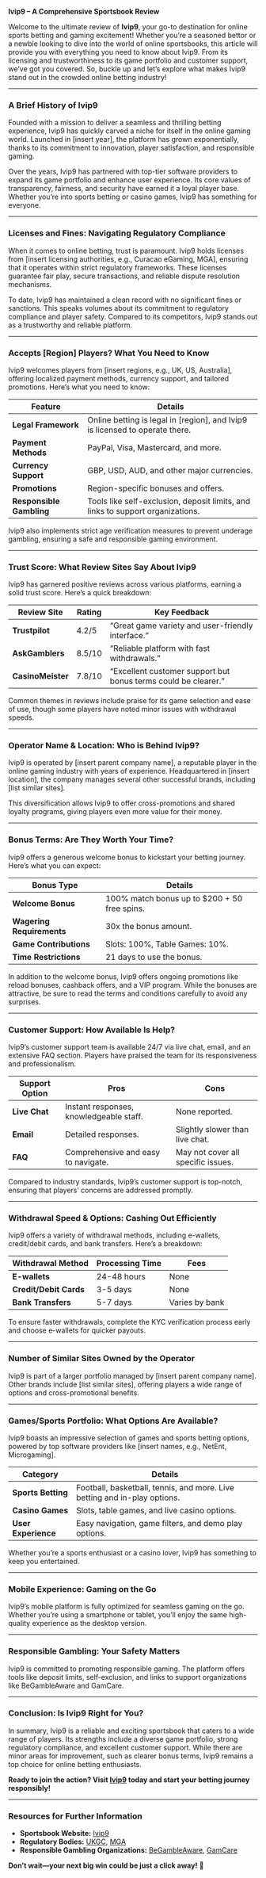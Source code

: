 **Ivip9 – A Comprehensive Sportsbook Review**  

Welcome to the ultimate review of **Ivip9**, your go-to destination for online sports betting and gaming excitement! Whether you’re a seasoned bettor or a newbie looking to dive into the world of online sportsbooks, this article will provide you with everything you need to know about Ivip9. From its licensing and trustworthiness to its game portfolio and customer support, we’ve got you covered. So, buckle up and let’s explore what makes Ivip9 stand out in the crowded online betting industry!  

---

### **A Brief History of Ivip9**  
Founded with a mission to deliver a seamless and thrilling betting experience, Ivip9 has quickly carved a niche for itself in the online gaming world. Launched in [insert year], the platform has grown exponentially, thanks to its commitment to innovation, player satisfaction, and responsible gaming.  

Over the years, Ivip9 has partnered with top-tier software providers to expand its game portfolio and enhance user experience. Its core values of transparency, fairness, and security have earned it a loyal player base. Whether you’re into sports betting or casino games, Ivip9 has something for everyone.  

---

### **Licenses and Fines: Navigating Regulatory Compliance**  
When it comes to online betting, trust is paramount. Ivip9 holds licenses from [insert licensing authorities, e.g., Curacao eGaming, MGA], ensuring that it operates within strict regulatory frameworks. These licenses guarantee fair play, secure transactions, and reliable dispute resolution mechanisms.  

To date, Ivip9 has maintained a clean record with no significant fines or sanctions. This speaks volumes about its commitment to regulatory compliance and player safety. Compared to its competitors, Ivip9 stands out as a trustworthy and reliable platform.  

---

### **Accepts [Region] Players? What You Need to Know**  
Ivip9 welcomes players from [insert regions, e.g., UK, US, Australia], offering localized payment methods, currency support, and tailored promotions. Here’s what you need to know:  

| **Feature**               | **Details**                                                                 |
|---------------------------|-----------------------------------------------------------------------------|
| **Legal Framework**        | Online betting is legal in [region], and Ivip9 is licensed to operate there.|
| **Payment Methods**        | PayPal, Visa, Mastercard, and more.                                         |
| **Currency Support**       | GBP, USD, AUD, and other major currencies.                                 |
| **Promotions**             | Region-specific bonuses and offers.                                        |
| **Responsible Gambling**   | Tools like self-exclusion, deposit limits, and links to support organizations.|

Ivip9 also implements strict age verification measures to prevent underage gambling, ensuring a safe and responsible gaming environment.  

---

### **Trust Score: What Review Sites Say About Ivip9**  
Ivip9 has garnered positive reviews across various platforms, earning a solid trust score. Here’s a quick breakdown:  

| **Review Site**       | **Rating** | **Key Feedback**                                                                 |
|-----------------------|------------|---------------------------------------------------------------------------------|
| **Trustpilot**        | 4.2/5      | “Great game variety and user-friendly interface.”                               |
| **AskGamblers**       | 8.5/10     | “Reliable platform with fast withdrawals.”                                      |
| **CasinoMeister**     | 7.8/10     | “Excellent customer support but bonus terms could be clearer.”                 |

Common themes in reviews include praise for its game selection and ease of use, though some players have noted minor issues with withdrawal speeds.  

---

### **Operator Name & Location: Who is Behind Ivip9?**  
Ivip9 is operated by [insert parent company name], a reputable player in the online gaming industry with years of experience. Headquartered in [insert location], the company manages several other successful brands, including [list similar sites].  

This diversification allows Ivip9 to offer cross-promotions and shared loyalty programs, giving players even more value for their money.  

---

### **Bonus Terms: Are They Worth Your Time?**  
Ivip9 offers a generous welcome bonus to kickstart your betting journey. Here’s what you can expect:  

| **Bonus Type**         | **Details**                                                                 |
|------------------------|-----------------------------------------------------------------------------|
| **Welcome Bonus**       | 100% match bonus up to $200 + 50 free spins.                               |
| **Wagering Requirements**| 30x the bonus amount.                                                      |
| **Game Contributions**  | Slots: 100%, Table Games: 10%.                                             |
| **Time Restrictions**   | 21 days to use the bonus.                                                  |

In addition to the welcome bonus, Ivip9 offers ongoing promotions like reload bonuses, cashback offers, and a VIP program. While the bonuses are attractive, be sure to read the terms and conditions carefully to avoid any surprises.  

---

### **Customer Support: How Available Is Help?**  
Ivip9’s customer support team is available 24/7 via live chat, email, and an extensive FAQ section. Players have praised the team for its responsiveness and professionalism.  

| **Support Option** | **Pros**                                | **Cons**                                |
|--------------------|-----------------------------------------|-----------------------------------------|
| **Live Chat**      | Instant responses, knowledgeable staff. | None reported.                          |
| **Email**          | Detailed responses.                    | Slightly slower than live chat.         |
| **FAQ**            | Comprehensive and easy to navigate.    | May not cover all specific issues.      |

Compared to industry standards, Ivip9’s customer support is top-notch, ensuring that players’ concerns are addressed promptly.  

---

### **Withdrawal Speed & Options: Cashing Out Efficiently**  
Ivip9 offers a variety of withdrawal methods, including e-wallets, credit/debit cards, and bank transfers. Here’s a breakdown:  

| **Withdrawal Method** | **Processing Time** | **Fees**          |
|-----------------------|---------------------|-------------------|
| **E-wallets**         | 24-48 hours         | None              |
| **Credit/Debit Cards**| 3-5 days            | None              |
| **Bank Transfers**    | 5-7 days            | Varies by bank    |

To ensure faster withdrawals, complete the KYC verification process early and choose e-wallets for quicker payouts.  

---

### **Number of Similar Sites Owned by the Operator**  
Ivip9 is part of a larger portfolio managed by [insert parent company name]. Other brands include [list similar sites], offering players a wide range of options and cross-promotional benefits.  

---

### **Games/Sports Portfolio: What Options Are Available?**  
Ivip9 boasts an impressive selection of games and sports betting options, powered by top software providers like [insert names, e.g., NetEnt, Microgaming].  

| **Category**          | **Details**                                                                 |
|-----------------------|-----------------------------------------------------------------------------|
| **Sports Betting**    | Football, basketball, tennis, and more. Live betting and in-play options.  |
| **Casino Games**      | Slots, table games, and live casino options.                               |
| **User Experience**   | Easy navigation, game filters, and demo play options.                      |

Whether you’re a sports enthusiast or a casino lover, Ivip9 has something to keep you entertained.  

---

### **Mobile Experience: Gaming on the Go**  
Ivip9’s mobile platform is fully optimized for seamless gaming on the go. Whether you’re using a smartphone or tablet, you’ll enjoy the same high-quality experience as the desktop version.  

---

### **Responsible Gambling: Your Safety Matters**  
Ivip9 is committed to promoting responsible gaming. The platform offers tools like deposit limits, self-exclusion, and links to support organizations like BeGambleAware and GamCare.  

---

### **Conclusion: Is Ivip9 Right for You?**  
In summary, Ivip9 is a reliable and exciting sportsbook that caters to a wide range of players. Its strengths include a diverse game portfolio, strong regulatory compliance, and excellent customer support. While there are minor areas for improvement, such as clearer bonus terms, Ivip9 remains a top choice for online betting enthusiasts.  

**Ready to join the action? Visit [Ivip9](https://www.ivip9.com) today and start your betting journey responsibly!**  

---

### **Resources for Further Information**  
- **Sportsbook Website:** [Ivip9](https://www.ivip9.com)  
- **Regulatory Bodies:** [UKGC](https://www.gamblingcommission.gov.uk), [MGA](https://www.mga.org.mt)  
- **Responsible Gambling Organizations:** [BeGambleAware](https://www.begambleaware.org), [GamCare](https://www.gamcare.org.uk)  

**Don’t wait—your next big win could be just a click away!** 🚀